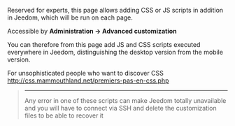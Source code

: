 Reserved for experts, this page allows adding CSS or JS scripts
in addition in Jeedom, which will be run on each page.

Accessible by **Administration → Advanced customization**

You can therefore from this page add JS and CSS scripts
executed everywhere in Jeedom, distinguishing the desktop version from the
mobile version.

For unsophisticated people who want to discover CSS
<http://css.mammouthland.net/premiers-pas-en-css.php>

> ****
>
> Any error in one of these scripts can make Jeedom totally
> unavailable and you will have to connect via SSH and delete the
> customization files to be able to recover it
